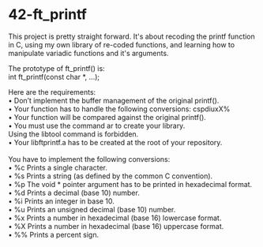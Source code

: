 # 42-ft_printf
This project is pretty straight forward. It's about recoding the printf function in C, using my own library of re-coded functions, and learning how to manipulate variadic functions and it's arguments.<br>

The prototype of ft_printf() is:<br>
int ft_printf(const char *, ...);<br>

Here are the requirements:<br>
• Don’t implement the buffer management of the original printf().<br>
• Your function has to handle the following conversions: cspdiuxX%<br>
• Your function will be compared against the original printf().<br>
• You must use the command ar to create your library.<br>
Using the libtool command is forbidden.<br>
• Your libftprintf.a has to be created at the root of your repository.<br>
<br>
You have to implement the following conversions:<br>
• %c Prints a single character.<br>
• %s Prints a string (as defined by the common C convention).<br>
• %p The void * pointer argument has to be printed in hexadecimal format.<br>
• %d Prints a decimal (base 10) number.<br>
• %i Prints an integer in base 10.<br>
• %u Prints an unsigned decimal (base 10) number.<br>
• %x Prints a number in hexadecimal (base 16) lowercase format.<br>
• %X Prints a number in hexadecimal (base 16) uppercase format.<br>
• %% Prints a percent sign.<br>

